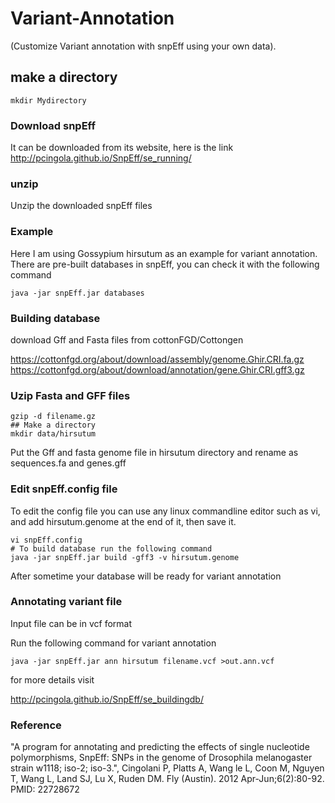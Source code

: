 # Variant-Annotation
(Customize Variant annotation with snpEff using your own data).
## make a directory  
```
mkdir Mydirectory
```
### Download snpEff
It can be downloaded from its website, here is the link
http://pcingola.github.io/SnpEff/se_running/
### unzip 
Unzip the downloaded snpEff files
### Example
Here I am using Gossypium hirsutum as an example for variant annotation.
There are pre-built databases in snpEff, you can check it with the following command
```
java -jar snpEff.jar databases
```
### Building database

download Gff and Fasta files from cottonFGD/Cottongen

https://cottonfgd.org/about/download/assembly/genome.Ghir.CRI.fa.gz
https://cottonfgd.org/about/download/annotation/gene.Ghir.CRI.gff3.gz

### Uzip Fasta and GFF files
```
gzip -d filename.gz
## Make a directory 
mkdir data/hirsutum  
```

Put the Gff and fasta genome file in hirsutum directory and rename as sequences.fa and genes.gff
### Edit snpEff.config file
To edit the config file you can use any linux commandline editor such as vi, and add hirsutum.genome at the end of it, then save it.  
```
vi snpEff.config
# To build database run the following command 
java -jar snpEff.jar build -gff3 -v hirsutum.genome
```
After sometime your database will be ready for variant annotation

### Annotating variant file 
Input file can be in vcf format 

Run the following command for variant annotation  
```
java -jar snpEff.jar ann hirsutum filename.vcf >out.ann.vcf
```
for more details visit 

http://pcingola.github.io/SnpEff/se_buildingdb/

### Reference 

"A program for annotating and predicting the effects of single nucleotide polymorphisms, SnpEff: SNPs in the genome of Drosophila melanogaster strain w1118; iso-2; iso-3.", Cingolani P, Platts A, Wang le L, Coon M, Nguyen T, Wang L, Land SJ, Lu X, Ruden DM. Fly (Austin). 2012 Apr-Jun;6(2):80-92. PMID: 22728672



